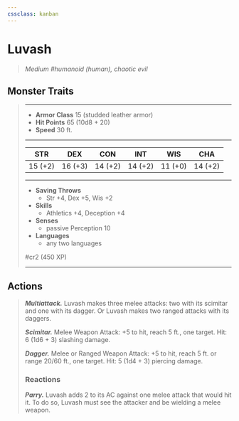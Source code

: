 ```yaml
---
cssclass: kanban
---
```


# Luvash
>*Medium #humanoid (human), chaotic evil*
## Monster Traits
>___
>- **Armor Class** 15 (studded leather armor)
>- **Hit Points** 65 (10d8 + 20)
>- **Speed** 30 ft.
>___
>|STR|DEX|CON|INT|WIS|CHA|
>|:---:|:---:|:---:|:---:|:---:|:---:|
>|15 (+2)|16 (+3)|14 (+2)|14 (+2)|11 (+0)|14 (+2)|
>___
>- **Saving Throws**
>	 - Str +4, Dex +5, Wis +2
>- **Skills**
>	 - Athletics +4, Deception +4
>- **Senses**
>	 - passive Perception 10
>- **Languages**
>	 - any two languages
>
> #cr2 (450 XP)
>___
## Actions
>***Multiattack.*** Luvash makes three melee attacks: two with its scimitar and one with its dagger. Or Luvash makes two ranged attacks with its daggers.  
>
>***Scimitar.*** Melee Weapon Attack: +5 to hit, reach 5 ft., one target. Hit: 6 (1d6 + 3) slashing damage.  
>
>***Dagger.*** Melee  or Ranged Weapon Attack: +5 to hit, reach 5 ft. or range 20/60 ft., one target. Hit: 5 (1d4 + 3) piercing damage.  
>
>### Reactions
>***Parry.*** Luvash adds 2 to its AC against one melee attack that would hit it. To do so, Luvash must see the attacker and be wielding a melee weapon.